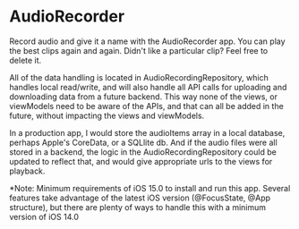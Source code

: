 # AudioRecorder

Record audio and give it a name with the AudioRecorder app. You can play the best clips again and again. Didn't like a particular clip? Feel free to delete it.
 
All of the data handling is located in AudioRecordingRepository, which handles local read/write, and will also handle all API calls for uploading and downloading data from a future backend. This way none of the views, or viewModels need to be aware of the APIs, and that can all be added in the future, without impacting the views and viewModels.

In a production app, I would store the audioItems array in a local database, perhaps Apple's CoreData, or a SQLlite db. And if the audio files were all stored in a backend, the logic in the AudioRecordingRepository could be updated to reflect that, and would give appropriate urls to the views for playback.

*Note: Minimum requirements of iOS 15.0 to install and run this app. Several features take advantage of the latest iOS version (@FocusState, @App structure), but there are plenty of ways to handle this with a minimum version of iOS 14.0
